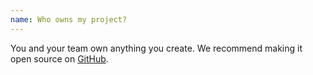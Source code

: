 ```yaml
---
name: Who owns my project?
---
```


You and your team own anything you create. We recommend making it open source on <a href="https://github.com" target="_blank">GitHub</a>.
